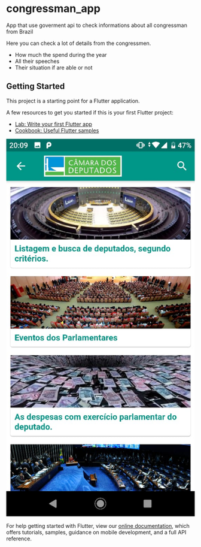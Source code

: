 # congressman_app

App that use goverment api to check informations about all congressman from Brazil

Here you can check a lot of details from the congressmen.

- How much the spend during the year
- All their speeches
- Their situation if are able or not

## Getting Started

This project is a starting point for a Flutter application.

A few resources to get you started if this is your first Flutter project:

- [Lab: Write your first Flutter app](https://flutter.dev/docs/get-started/codelab)
- [Cookbook: Useful Flutter samples](https://flutter.dev/docs/cookbook)

![](assets/teste3.jpeg)

For help getting started with Flutter, view our 
[online documentation](https://flutter.dev/docs), which offers tutorials, 
samples, guidance on mobile development, and a full API reference.
